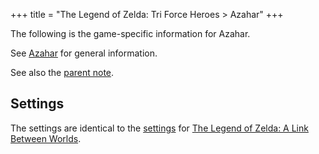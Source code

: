 +++
title = "The Legend of Zelda: Tri Force Heroes > Azahar"
+++

The following is the game-specific information for Azahar.

See [Azahar](@/notes/Azahar.md) for general information.

See also the [parent note](@/notes/The_Legend_of_Zelda_Tri_Force_Heroes/_index.md).

## Settings

The settings are identical to the [settings](@/notes/The_Legend_of_Zelda_A_Link_Between_Worlds/Azahar.md) for [The Legend of Zelda: A Link Between Worlds](@/notes/The_Legend_of_Zelda_A_Link_Between_Worlds/_index.md).
